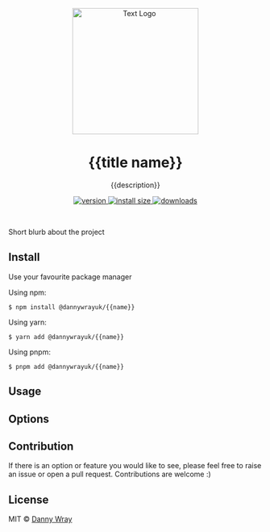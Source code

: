 <p align="center" >
 <img src="https://github.com/dannywrayuk/utilities/raw/main/packages/{{name}}/assets/logo.svg" alt="Text Logo" width="250" />
</p>

<h1 align="center">{{title name}}</h1>
<p align="center">{{description}}</p>
<p align="center">
  <a href="https://npmjs.org/package/@dannywrayuk/{{name}}">
    <img src="https://img.shields.io/npm/v/@dannywrayuk/{{name}}.svg" alt="version" />
  </a>
   <a href="https://bundlephobia.com/package/@dannywrayuk/{{name}}">
    <img src="https://img.shields.io/bundlephobia/min/@dannywrayuk/{{name}}.svg" alt="install size" />
  </a>
  <a href="https://npmjs.org/package/@dannywrayuk/{{name}}">
    <img src="https://img.shields.io/npm/dm/@dannywrayuk/{{name}}.svg" alt="downloads" />
  </a>
</p>

<br />

Short blurb about the project

## Install

Use your favourite package manager

Using npm:

```
$ npm install @dannywrayuk/{{name}}
```

Using yarn:

```
$ yarn add @dannywrayuk/{{name}}
```

Using pnpm:

```
$ pnpm add @dannywrayuk/{{name}}
```

## Usage

## Options

## Contribution

If there is an option or feature you would like to see, please feel free to raise an issue or open a pull request. Contributions are welcome :)

## License

MIT © [Danny Wray](https://github.com/dannywrayuk/utilities/blob/main/packages/{{name}}/LICENCE)

